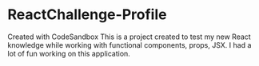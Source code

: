 # ReactChallenge-Profile
Created with CodeSandbox
This is a project created to test my new React knowledge while working with functional components, props, JSX.
I had a lot of fun working on this application.
